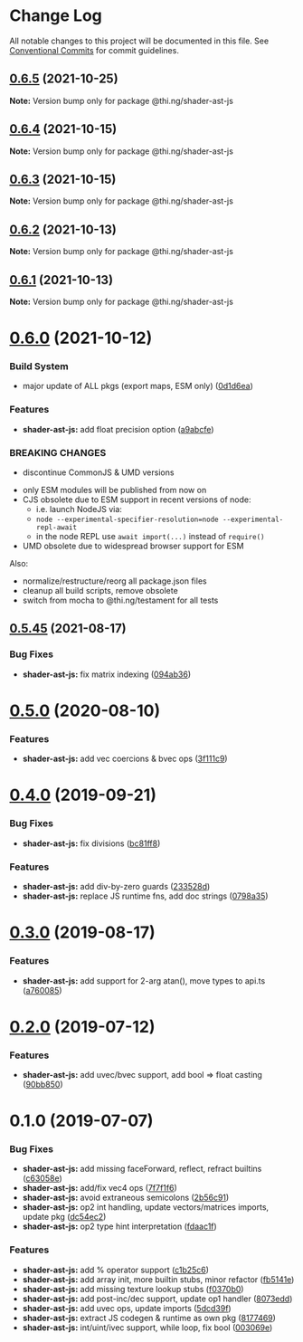 # Change Log

All notable changes to this project will be documented in this file.
See [Conventional Commits](https://conventionalcommits.org) for commit guidelines.

## [0.6.5](https://github.com/thi-ng/umbrella/compare/@thi.ng/shader-ast-js@0.6.4...@thi.ng/shader-ast-js@0.6.5) (2021-10-25)

**Note:** Version bump only for package @thi.ng/shader-ast-js





## [0.6.4](https://github.com/thi-ng/umbrella/compare/@thi.ng/shader-ast-js@0.6.3...@thi.ng/shader-ast-js@0.6.4) (2021-10-15)

**Note:** Version bump only for package @thi.ng/shader-ast-js





## [0.6.3](https://github.com/thi-ng/umbrella/compare/@thi.ng/shader-ast-js@0.6.2...@thi.ng/shader-ast-js@0.6.3) (2021-10-15)

**Note:** Version bump only for package @thi.ng/shader-ast-js





## [0.6.2](https://github.com/thi-ng/umbrella/compare/@thi.ng/shader-ast-js@0.6.1...@thi.ng/shader-ast-js@0.6.2) (2021-10-13)

**Note:** Version bump only for package @thi.ng/shader-ast-js





## [0.6.1](https://github.com/thi-ng/umbrella/compare/@thi.ng/shader-ast-js@0.6.0...@thi.ng/shader-ast-js@0.6.1) (2021-10-13)

**Note:** Version bump only for package @thi.ng/shader-ast-js





# [0.6.0](https://github.com/thi-ng/umbrella/compare/@thi.ng/shader-ast-js@0.5.49...@thi.ng/shader-ast-js@0.6.0) (2021-10-12)


### Build System

* major update of ALL pkgs (export maps, ESM only) ([0d1d6ea](https://github.com/thi-ng/umbrella/commit/0d1d6ea9fab2a645d6c5f2bf2591459b939c09b6))


### Features

* **shader-ast-js:** add float precision option ([a9abcfe](https://github.com/thi-ng/umbrella/commit/a9abcfe7304fd6f8273ed1c2c7d190abedeaca13))


### BREAKING CHANGES

* discontinue CommonJS & UMD versions

- only ESM modules will be published from now on
- CJS obsolete due to ESM support in recent versions of node:
  - i.e. launch NodeJS via:
  - `node --experimental-specifier-resolution=node --experimental-repl-await`
  - in the node REPL use `await import(...)` instead of `require()`
- UMD obsolete due to widespread browser support for ESM

Also:
- normalize/restructure/reorg all package.json files
- cleanup all build scripts, remove obsolete
- switch from mocha to @thi.ng/testament for all tests






##  [0.5.45](https://github.com/thi-ng/umbrella/compare/@thi.ng/shader-ast-js@0.5.44...@thi.ng/shader-ast-js@0.5.45) (2021-08-17) 

###  Bug Fixes 

- **shader-ast-js:** fix matrix indexing ([094ab36](https://github.com/thi-ng/umbrella/commit/094ab360f927dd0f9cecc8afa090de79334295dd)) 

#  [0.5.0](https://github.com/thi-ng/umbrella/compare/@thi.ng/shader-ast-js@0.4.40...@thi.ng/shader-ast-js@0.5.0) (2020-08-10) 

###  Features 

- **shader-ast-js:** add vec coercions & bvec ops ([3f111c9](https://github.com/thi-ng/umbrella/commit/3f111c98190c8c6972033901df391a237d7d8491)) 

#  [0.4.0](https://github.com/thi-ng/umbrella/compare/@thi.ng/shader-ast-js@0.3.1...@thi.ng/shader-ast-js@0.4.0) (2019-09-21) 

###  Bug Fixes 

- **shader-ast-js:** fix divisions ([bc81ff8](https://github.com/thi-ng/umbrella/commit/bc81ff8)) 

###  Features 

- **shader-ast-js:** add div-by-zero guards ([233528d](https://github.com/thi-ng/umbrella/commit/233528d)) 
- **shader-ast-js:** replace JS runtime fns, add doc strings ([0798a35](https://github.com/thi-ng/umbrella/commit/0798a35)) 

#  [0.3.0](https://github.com/thi-ng/umbrella/compare/@thi.ng/shader-ast-js@0.2.3...@thi.ng/shader-ast-js@0.3.0) (2019-08-17) 

###  Features 

- **shader-ast-js:** add support for 2-arg atan(), move types to api.ts ([a760085](https://github.com/thi-ng/umbrella/commit/a760085)) 

#  [0.2.0](https://github.com/thi-ng/umbrella/compare/@thi.ng/shader-ast-js@0.1.1...@thi.ng/shader-ast-js@0.2.0) (2019-07-12) 

###  Features 

- **shader-ast-js:** add uvec/bvec support, add bool => float casting ([90bb850](https://github.com/thi-ng/umbrella/commit/90bb850)) 

#  0.1.0 (2019-07-07) 

###  Bug Fixes 

- **shader-ast-js:** add missing faceForward, reflect, refract builtins ([c63058e](https://github.com/thi-ng/umbrella/commit/c63058e)) 
- **shader-ast-js:** add/fix vec4 ops ([7f7f1f6](https://github.com/thi-ng/umbrella/commit/7f7f1f6)) 
- **shader-ast-js:** avoid extraneous semicolons ([2b56c91](https://github.com/thi-ng/umbrella/commit/2b56c91)) 
- **shader-ast-js:** op2 int handling, update vectors/matrices imports, update pkg ([dc54ec2](https://github.com/thi-ng/umbrella/commit/dc54ec2)) 
- **shader-ast-js:** op2 type hint interpretation ([fdaac1f](https://github.com/thi-ng/umbrella/commit/fdaac1f)) 

###  Features 

- **shader-ast-js:** add % operator support ([c1b25c6](https://github.com/thi-ng/umbrella/commit/c1b25c6)) 
- **shader-ast-js:** add array init, more builtin stubs, minor refactor ([fb5141e](https://github.com/thi-ng/umbrella/commit/fb5141e)) 
- **shader-ast-js:** add missing texture lookup stubs ([f0370b0](https://github.com/thi-ng/umbrella/commit/f0370b0)) 
- **shader-ast-js:** add post-inc/dec support, update op1 handler ([8073edd](https://github.com/thi-ng/umbrella/commit/8073edd)) 
- **shader-ast-js:** add uvec ops, update imports ([5dcd39f](https://github.com/thi-ng/umbrella/commit/5dcd39f)) 
- **shader-ast-js:** extract JS codegen & runtime as own pkg ([8177469](https://github.com/thi-ng/umbrella/commit/8177469)) 
- **shader-ast-js:** int/uint/ivec support, while loop, fix bool ([003069e](https://github.com/thi-ng/umbrella/commit/003069e))
